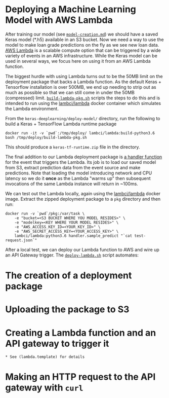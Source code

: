 # Deploying a Machine Learning Model with AWS Lambda

After training our model (see [`model-creation.md`](../model-creation.md)) we should have a saved Keras model (*.h5) available in an S3 bucket.  Now we need a way to use the model to make loan grade predictions on the fly as we see new loan data.  [AWS Lambda](https://aws.amazon.com/lambda/) is a scalable compute option that can be triggered by a wide variety of events in an AWS infrastructure.   While the Keras model can be used in several ways, we focus here on using it from an AWS Lambda function.

The biggest hurdle with using Lambda turns out to be the 50MB limit on the deployment package that backs a Lambda function.  As the default Keras + Tensorflow installation is over 500MB, we end up needing to strip out as much as possible so that we can still come in under the 50MB (compressed) limit. [`build-lambda-pkg.sh`](build-lambda-pkg.sh) scripts the steps to do this and is intended to run using the [lambci/lambda](https://hub.docker.com/r/lambci/lambda/) docker container which simulates the Lambda environment.

From the `keras-deeplearning/deploy-model/` directory, run the following to build a Keras + TensorFlow Lambda runtime package
```
docker run -it -v `pwd`:/tmp/deploy/ lambci/lambda:build-python3.6 bash /tmp/deploy/build-lambda-pkg.sh
```
This should produce a `keras-tf-runtime.zip` file in the directory.

The final addition to our Lambda deployment package is [a handler function](handler.py) for the event that triggers the Lambda.  Its job is to load our saved model from S3, extract prediction data from the event source and make predictions. Note that loading the model introducing network and CPU latency so we do it **once** as the Lambda "warms up" then subsequent invocations of the same Lambda instance will return in ~100ms.

We can test out the Lambda locally, again using the [lambci/lambda](https://hub.docker.com/r/lambci/lambda/) docker image.   Extract the zipped deployment package to a `pkg` directory and then run:
```
docker run -v `pwd`/pkg:/var/task \
    -e "bucket=<S3 BUCKET WHERE YOU MODEL RESIDES>" \
    -e "modelkey=<KEY WHERE YOUR MODEL RESIDES>" \
    -e "AWS_ACCESS_KEY_ID=<YOUR_KEY_ID>" \
    -e "AWS_SECRET_ACCESS_KEY=<YOUR_ACCESS_KEY>" \
    lambci/lambda:python3.6 handler.sample_predict "`cat test-request.json`"

```

After a local test, we can deploy our Lambda function to AWS and wire up an API Gateway trigger.  The [`deploy-lambda.sh`](deploy-lambda.sh) script automates:
# The creation of a deployment package
# Uploading the package to S3
# Creating a Lambda function and an API gateway to trigger it
    * See (lambda.template) for details
# Making an HTTP request to the API gateway with `curl`